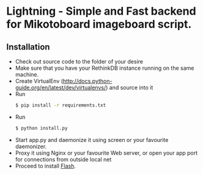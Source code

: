 # Lightning - Simple and Fast backend for Mikotoboard imageboard script.

## Installation

* Check out source code to the folder of your desire
* Make sure that you have your RethinkDB instance running on the same machine.
* Create VirtualEnv (http://docs.python-guide.org/en/latest/dev/virtualenvs/) and source into it
* Run
    ```bash
    $ pip install -r requirements.txt
    ```
* Run
    ```bash
    $ python install.py
    ```
* Start app.py and daemonize it using screen or your favourite daemonizer.
* Proxy it using Nginx or your favourite Web server, or open your app port for connections from outside local net
* Proceed to install [Flash](http://github.com/Mikotoboard/Flash).